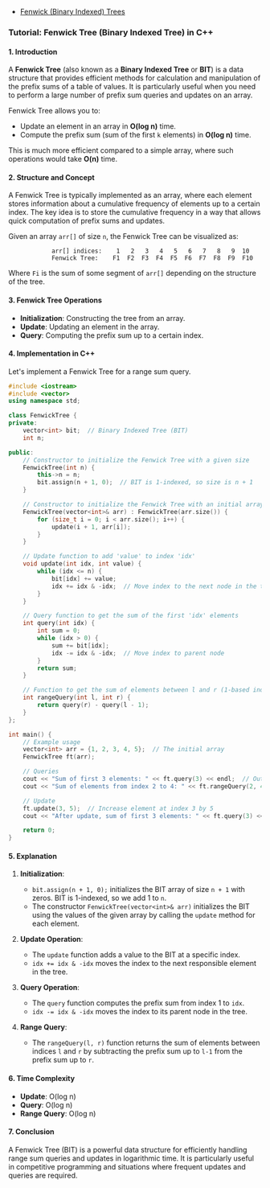- [Fenwick (Binary Indexed) Trees](https://www.hackerearth.com/practice/data-structures/advanced-data-structures/fenwick-binary-indexed-trees/tutorial/)

### Tutorial: Fenwick Tree (Binary Indexed Tree) in C++

#### 1. Introduction

A **Fenwick Tree** (also known as a **Binary Indexed Tree** or **BIT**) is a data structure that provides efficient methods for calculation and manipulation of the prefix sums of a table of values. It is particularly useful when you need to perform a large number of prefix sum queries and updates on an array.

Fenwick Tree allows you to:
- Update an element in an array in **O(log n)** time.
- Compute the prefix sum (sum of the first `k` elements) in **O(log n)** time.

This is much more efficient compared to a simple array, where such operations would take **O(n)** time.

#### 2. Structure and Concept

A Fenwick Tree is typically implemented as an array, where each element stores information about a cumulative frequency of elements up to a certain index. The key idea is to store the cumulative frequency in a way that allows quick computation of prefix sums and updates.

Given an array `arr[]` of size `n`, the Fenwick Tree can be visualized as:

```
            arr[] indices:    1   2   3   4   5   6   7   8   9  10
            Fenwick Tree:    F1  F2  F3  F4  F5  F6  F7  F8  F9  F10
```

Where `Fi` is the sum of some segment of `arr[]` depending on the structure of the tree.

#### 3. Fenwick Tree Operations

- **Initialization**: Constructing the tree from an array.
- **Update**: Updating an element in the array.
- **Query**: Computing the prefix sum up to a certain index.

#### 4. Implementation in C++

Let's implement a Fenwick Tree for a range sum query.

```cpp
#include <iostream>
#include <vector>
using namespace std;

class FenwickTree {
private:
    vector<int> bit;  // Binary Indexed Tree (BIT)
    int n;

public:
    // Constructor to initialize the Fenwick Tree with a given size
    FenwickTree(int n) {
        this->n = n;
        bit.assign(n + 1, 0);  // BIT is 1-indexed, so size is n + 1
    }

    // Constructor to initialize the Fenwick Tree with an initial array
    FenwickTree(vector<int>& arr) : FenwickTree(arr.size()) {
        for (size_t i = 0; i < arr.size(); i++) {
            update(i + 1, arr[i]);
        }
    }

    // Update function to add 'value' to index 'idx'
    void update(int idx, int value) {
        while (idx <= n) {
            bit[idx] += value;
            idx += idx & -idx;  // Move index to the next node in the tree
        }
    }

    // Query function to get the sum of the first 'idx' elements
    int query(int idx) {
        int sum = 0;
        while (idx > 0) {
            sum += bit[idx];
            idx -= idx & -idx;  // Move index to parent node
        }
        return sum;
    }

    // Function to get the sum of elements between l and r (1-based index)
    int rangeQuery(int l, int r) {
        return query(r) - query(l - 1);
    }
};

int main() {
    // Example usage
    vector<int> arr = {1, 2, 3, 4, 5};  // The initial array
    FenwickTree ft(arr);

    // Queries
    cout << "Sum of first 3 elements: " << ft.query(3) << endl;  // Output: 6
    cout << "Sum of elements from index 2 to 4: " << ft.rangeQuery(2, 4) << endl;  // Output: 9

    // Update
    ft.update(3, 5);  // Increase element at index 3 by 5
    cout << "After update, sum of first 3 elements: " << ft.query(3) << endl;  // Output: 11

    return 0;
}
```

#### 5. Explanation

1. **Initialization**:
   - `bit.assign(n + 1, 0);` initializes the BIT array of size `n + 1` with zeros. BIT is 1-indexed, so we add 1 to `n`.
   - The constructor `FenwickTree(vector<int>& arr)` initializes the BIT using the values of the given array by calling the `update` method for each element.

2. **Update Operation**:
   - The `update` function adds a value to the BIT at a specific index.
   - `idx += idx & -idx` moves the index to the next responsible element in the tree.

3. **Query Operation**:
   - The `query` function computes the prefix sum from index 1 to `idx`.
   - `idx -= idx & -idx` moves the index to its parent node in the tree.

4. **Range Query**:
   - The `rangeQuery(l, r)` function returns the sum of elements between indices `l` and `r` by subtracting the prefix sum up to `l-1` from the prefix sum up to `r`.

#### 6. Time Complexity

- **Update**: O(log n)
- **Query**: O(log n)
- **Range Query**: O(log n)

#### 7. Conclusion

A Fenwick Tree (BIT) is a powerful data structure for efficiently handling range sum queries and updates in logarithmic time. It is particularly useful in competitive programming and situations where frequent updates and queries are required.
